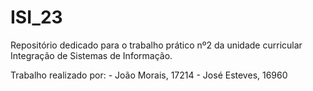# ISI_23
Repositório dedicado para o trabalho prático nº2 da unidade curricular Integração de Sistemas de Informação.

Trabalho realizado por:
    - João Morais, 17214
    - José Esteves, 16960


